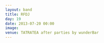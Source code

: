 ```yaml
---
layout: band
title: RFDJ
day: 19
date: 2013-07-20 00:00
image: 
venue: TATRATEA after parties by wunderBar
---
```



